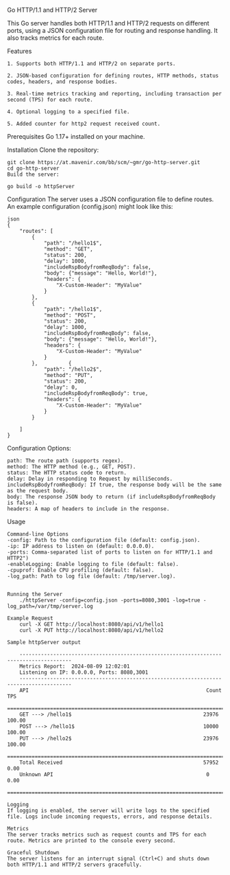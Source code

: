 Go HTTP/1.1 and HTTP/2 Server

This Go server handles both HTTP/1.1 and HTTP/2 requests on different ports, using a JSON configuration file for routing and response handling. It also tracks metrics for each route.

Features

	1. Supports both HTTP/1.1 and HTTP/2 on separate ports.

	2. JSON-based configuration for defining routes, HTTP methods, status codes, headers, and response bodies.

	3. Real-time metrics tracking and reporting, including transaction per second (TPS) for each route.

	4. Optional logging to a specified file.

	5. Added counter for http2 request received count.


Prerequisites
	Go 1.17+ installed on your machine.

Installation
	Clone the repository:

	git clone https://at.mavenir.com/bb/scm/~gmr/go-http-server.git
	cd go-http-server
	Build the server:

	go build -o httpServer


Configuration
	The server uses a JSON configuration file to define routes. An example configuration (config.json) might look like this:

	json
	{
		"routes": [
			{
				"path": "/hello1$",
				"method": "GET",
				"status": 200,
				"delay": 1000,
				"includeRspBodyfromReqBody": false,  
				"body": {"message": "Hello, World!"},
				"headers": {
					"X-Custom-Header": "MyValue"
				}
			},
			{
				"path": "/hello1$",
				"method": "POST",
				"status": 200,
				"delay": 1000,
				"includeRspBodyfromReqBody": false,  
				"body": {"message": "Hello, World!"},
				"headers": {
					"X-Custom-Header": "MyValue"
				}
			},			{
				"path": "/hello2$",
				"method": "PUT",
				"status": 200,
				"delay": 0,
				"includeRspBodyfromReqBody": true,  
				"headers": {
					"X-Custom-Header": "MyValue"
				}
			}

		]
	}


Configuration Options:

	path: The route path (supports regex).
	method: The HTTP method (e.g., GET, POST).
	status: The HTTP status code to return.
	delay: Delay in responding to Request by milliSeconds.
	includeRspBodyfromReqBody: If true, the response body will be the same as the request body.
	body: The response JSON body to return (if includeRspBodyfromReqBody is false).
	headers: A map of headers to include in the response.


Usage

	Command-line Options
	-config: Path to the configuration file (default: config.json).
	-ip: IP address to listen on (default: 0.0.0.0).
	-ports: Comma-separated list of ports to listen on for HTTP/1.1 and HTTP2")
	-enableLogging: Enable logging to file (default: false).
	-cpuprof: Enable CPU profiling (default: false).
	-log_path: Path to log file (default: /tmp/server.log).


	Running the Server
		./httpServer -config=config.json -ports=8080,3001 -log=true -log_path=/var/tmp/server.log

	Example Request
		curl -X GET http://localhost:8080/api/v1/hello1
		curl -X PUT http://localhost:8080/api/v1/hello2

	Sample httpServer output

		---------------------------------------------------------------------------------------
		Metrics Report:  2024-08-09 12:02:01
		Listening on IP: 0.0.0.0, Ports: 8080,3001
		---------------------------------------------------------------------------------------
		API                                                          Count           TPS        
		=======================================================================================
		GET ---> /hello1$                                          	23976           100.00       
		POST ---> /hello1$                                    		10000           100.00       
		PUT ---> /hello2$                                    		23976           100.00       
		=======================================================================================
		Total Received                                              57952            0.00       
		Unknown API                                                  0               0.00       
		=======================================================================================

	Logging
	If logging is enabled, the server will write logs to the specified file. Logs include incoming requests, errors, and response details.

	Metrics
	The server tracks metrics such as request counts and TPS for each route. Metrics are printed to the console every second.

	Graceful Shutdown
	The server listens for an interrupt signal (Ctrl+C) and shuts down both HTTP/1.1 and HTTP/2 servers gracefully.


